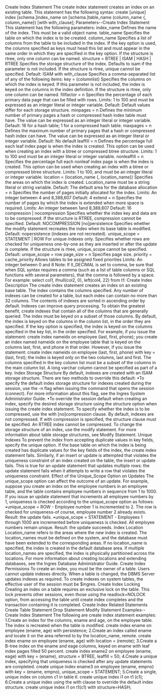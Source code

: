 Create Index Statement
The create index statement creates an index on an existing table.
This statement has the following syntax:
create [unique] index [schema.]index_name
              on [schema.]table_name
              (column_name {, column_name})
              [with with_clause];
Parameters--Create Index Statement
This statement has the following parameters:
index_name
Defines the name of the index. This must be a valid object name.
table_name
Specifies the table on which the index is to be created.
column_name
Specifies a list of columns from the table to be included in the index. If the key option is used, the columns specified as keys must head this list and must appear in the same order in which they are specified in the key option. If the structure is rtree, only one column can be named.
structure = BTREE | ISAM | HASH | RTREE
Specifies the storage structure of the index. Defaults to isam if the parameter is not included. If the structure is rtree, unique cannot be specified.
Default: ISAM
with with_clause
Specifies a comma-separated list of any of the following items:
key = (columnlist)
Specifies the columns on which the index is keyed. If this parameter is not included, the index is keyed on the columns in the index definition. If the structure is rtree, only one column can be named.
fillfactor = n
Specifies the percentage of each primary data page that can be filled with rows.
Limits: 1 to 100 and must be expressed as an integer literal or integer variable.
Default: Default values differ for each storage structure.
minpages = n
Defines the minimum number of primary pages a hash or compressed hash index table must have. The value can be expressed as an integer literal or integer variable.
Default: 16 for a hash table; 1 for a compressed hash table.
maxpages = n
Defines the maximum number of primary pages that a hash or compressed hash index can have. The value can be expressed as an integer literal or integer variable.
Default: No default
leaffill = n
Defines the percentage full each leaf index page is when the index is created. This option can be used when creating an index with a btree or compressed btree structure.
Limits: 1 to 100 and must be an integer literal or integer variable.
nonleaffill = n
Specifies the percentage full each nonleaf index page is when the index is created. This option can be used when creating an index with a btree or compressed btree structure.
Limits: 1 to 100, and must be an integer literal or integer variable.
location = (location_name {, location_name})
Specifies the areas on which the index is created. Location_name must be a string literal or string variable.
Default: The default area for the database
allocation = n
Specifies the number of pages initially allocated for the index.
Limits: An integer between 4 and 8,388,607
Default: 4
extend = n
Specifies the number of pages by which the index is extended when more space is required.
Limits: An integer between 1and 8,388,607
Default: 16
compression | nocompression
Specifies whether the index key and data are to be compressed. If the structure is RTREE, compression cannot be specified.
Default: NOCOMPRESSION
[no]persistence
Specifies whether the modify statement recreates the index when its base table is modified.
Default: nopersistence (indexes are not recreated).
unique_scope = STATEMENT | ROW
For unique indexes only. Specifies whether rows are checked for uniqueness one-by-one as they are inserted or after the update is complete. If the structure is rtree, unique_scope cannot be specified.
Default: unique_scope = row
page_size = n
Specifies page size.
priority = cache_priority
Allows tables to be assigned fixed priorities
Limits: An integer between 0 and 8
Note:  If II_DECIMAL is set to comma, be sure that when SQL syntax requires a comma (such as a list of table columns or SQL functions with several parameters), that the comma is followed by a space. For example:
select col1, ifnull(col2, 0), left(col4, 22) from t1:
Create Index Description
The create index statement creates an index on an existing base table. The index contains the columns specified. Any number of indexes can be created for a table, but each index can contain no more than 32 columns. The contents of indexes are sorted in ascending order by default.
Indexes can improve query processing. To obtain the greatest benefit, create indexes that contain all of the columns that are generally queried. The index must be keyed on a subset of those columns.
By default, the index is keyed on the columns in the column list, in the order they are specified. If the key option is specified, the index is keyed on the columns specified in the key list, in the order specified. For example, if you issue the statement:
create index nameidx on employee
        (last, first, phone);
you create an index named nameidx on the employee table that is keyed on the columns last, first, and phone in that order.
However, if you issue the statement:
create index nameidx on employee
(last, first, phone)
       with key = (last, first);
the index is keyed only on the two columns, last and first.
The columns specified in the key column list must be a subset of the columns in the main column list. A long varchar column cannot be specified as part of a key.
Index Storage Structure
By default, indexes are created with an ISAM storage structure. There are two methods to override this default:
•To specify the default index storage structure for indexes created during the session, use the -n flag when issuing the command that opens the session (connect). For more information about this flag, see the Ingres System Administrator Guide.
•To override the session default when creating an index, specify the desired storage structure using the structure option when issuing the create index statement.
To specify whether the index is to be compressed, use the with [no]compression clause. By default, indexes are not compressed. If with compression is specified, the structure clause must be specified. An RTREE index cannot be compressed. To change the storage structure of an index, use the modify statement. For more information about table storage structures, see Modify Statement.
Unique Indexes
To prevent the index from accepting duplicate values in key fields, specify the unique option. If the base table on which the index is being created has duplicate values for the key fields of the index, the create index statement fails. Similarly, if an insert or update is attempted that violates the uniqueness constraint of an index created on the table, the insert or update fails. This is true for an update statement that updates multiple rows: the update statement fails when it attempts to write a row that violates the uniqueness constraint.
Effect of the Unique_Scope Option on Updates
The unique_scope option can affect the outcome of an update. For example, suppose you create an index on the employee numbers in an employee table, and the table contains employee numbers in sequence from 1 to 1000. If you issue an update statement that increments all employee numbers by 1, uniqueness is checked according to the unique_scope option as follows:
•unique_scope = ROW - Employee number 1 is incremented to 2. The row is checked for uniqueness-of course, employee number 2 already exists. Result: the update fails.
•unique_scope = STATEMENT - Employees 1 through 1000 are incremented before uniqueness is checked. All employee numbers remain unique. Result: the update succeeds.
Index Location
Location_name refers to the areas where the new index is created. The location_names must be defined on the system, and the database must have been extended to the corresponding areas. If no location_name is specified, the index is created in the default database area. If multiple location_names are specified, the index is physically partitioned across the locations. For more information about creating locations and extending databases, see the Ingres Database Administrator Guide.
Create Index Permissions
To create an index, you must be the owner of a table. Users cannot update indexes directly. When a table is changed, the DBMS Server updates indexes as required. To create indexes on system tables, the effective user of the session must be $ingres.
Create Index Locking
Creating an index on a table requires an exclusive lock on the table. This lock prevents other sessions, even those using the readlock=NOLOCK option, from accessing the table until create index completes and the transaction containing it is completed.
Create Index Related Statements
Create Table Statement
Drop Statement
Modify Statement
Examples--Create Index Statement
The following are create index statement examples:
1.Create an index for the columns, ename and age, on the employee table. The index is recreated when the table is modified.
create index ename on employee (ename, age)
    with persistence;
2.Create an index called ename and locate it on the area referred to by the location_name, remote.
create index ename on employee (ename, age)
    with location = (remote);
3.Create a B-tree index on the ename and eage columns, keyed on ename with leaf index pages filled 50 percent.
create index ename2 on employee (ename, eage)
    with key = (ename),
    structure = BTREE,
    leaffill = 50;
4.Create a unique index, specifying that uniqueness is checked after any update statements are completed.
create unique index ename3 on employee (ename, empno)
    with key = (ename, empno),
    unique_scope = STATEMENT;
5.Create a single, unique index on column c1 in table tl.
create unique index i1 on t1 (c1);
6.Create a unique index using the with clause to override the default index structure.
create unique index i1 on t1(c1) with structure=HASH;
